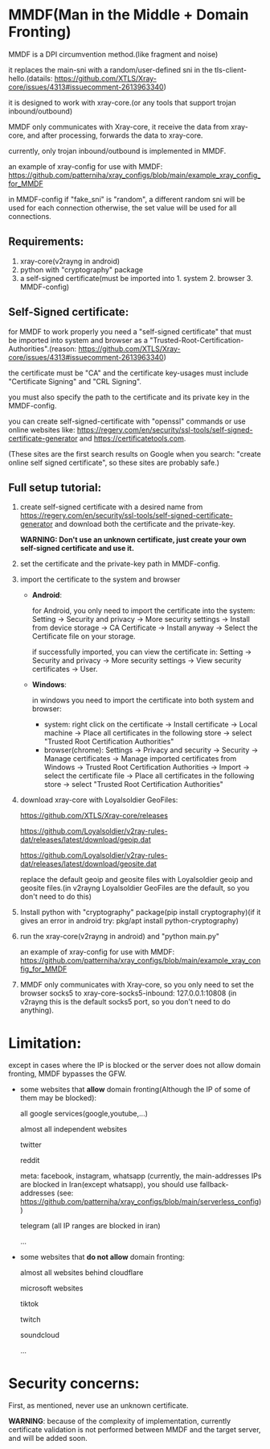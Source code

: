 # MMDF(Man in the Middle + Domain Fronting)
MMDF is a DPI circumvention method.(like fragment and noise)

it replaces the main-sni with a random/user-defined sni in the tls-client-hello.(datails: https://github.com/XTLS/Xray-core/issues/4313#issuecomment-2613963340)

it is designed to work with xray-core.(or any tools that support trojan inbound/outbound)

MMDF only communicates with Xray-core, it receive the data from xray-core, and after processing, forwards the data to xray-core.

currently, only trojan inbound/outbound is implemented in MMDF.

an example of xray-config for use with MMDF: https://github.com/patterniha/xray_configs/blob/main/example_xray_config_for_MMDF

in MMDF-config if "fake_sni" is "random", a different random sni will be used for each connection
otherwise, the set value will be used for all connections.


## Requirements:
1. xray-core(v2rayng in android)
2. python with "cryptography" package
3. a self-signed certificate(must be imported into 1. system 2. browser 3. MMDF-config)

## Self-Signed certificate:
for MMDF to work properly you need a "self-signed certificate" that must be imported into system and browser as a "Trusted-Root-Certification-Authorities".(reason: https://github.com/XTLS/Xray-core/issues/4313#issuecomment-2613963340)

the certificate must be "CA" and the certificate key-usages must include "Certificate Signing" and "CRL Signing".

you must also specify the path to the certificate and its private key in the MMDF-config.

you can create self-signed-certificate with "openssl" commands or use online websites like: https://regery.com/en/security/ssl-tools/self-signed-certificate-generator and https://certificatetools.com.

(These sites are the first search results on Google when you search: "create online self signed certificate", so these sites are probably safe.)

## Full setup tutorial:
1. create self-signed certificate with a desired name from https://regery.com/en/security/ssl-tools/self-signed-certificate-generator and download both the certificate and the private-key.

   **WARNING: Don't use an unknown certificate, just create your own self-signed certificate and use it.**
2. set the certificate and the private-key path in MMDF-config.
3. import the certificate to the system and browser
   * **Android**:

     for Android, you only need to import the certificate into the system:
     Setting -> Security and privacy -> More security settings -> Install from device storage -> CA Certificate -> Install anyway -> Select the Certificate file on your storage.

     if successfully imported, you can view the certificate in: Setting -> Security and privacy -> More security settings -> View security certificates -> User.

    * **Windows**:
  
      in windows you need to import the certificate into both system and browser:
      * system:
        right click on the certificate -> Install certificate -> Local machine -> Place all certificates in the following store -> select "Trusted Root Certification Authorities"
      * browser(chrome):
        Settings -> Privacy and security -> Security -> Manage certificates -> Manage imported certificates from Windows -> Trusted Root Certification Authorities -> Import -> select the certificate file -> Place all certificates in the following store -> select "Trusted Root Certification Authorities"
        
4. download xray-core with Loyalsoldier GeoFiles:

   https://github.com/XTLS/Xray-core/releases

   https://github.com/Loyalsoldier/v2ray-rules-dat/releases/latest/download/geoip.dat

   https://github.com/Loyalsoldier/v2ray-rules-dat/releases/latest/download/geosite.dat

   replace the default geoip and geosite files with Loyalsoldier geoip and geosite files.(in v2rayng Loyalsoldier GeoFiles are the default, so you don't need to do this)

5. Install python with "cryptography" package(pip install cryptography)(if it gives an error in android try: pkg/apt install python-cryptography) 

6. run the xray-core(v2rayng in android) and "python main.py"

   an example of xray-config for use with MMDF: https://github.com/patterniha/xray_configs/blob/main/example_xray_config_for_MMDF

7. MMDF only communicates with Xray-core, so you only need to set the browser socks5 to xray-core-socks5-inbound: 127.0.0.1:10808 (in v2rayng this is the default socks5 port, so you don't need to do anything).

# Limitation:
except in cases where the IP is blocked or the server does not allow domain fronting, MMDF bypasses the GFW.

* some websites that **allow** domain fronting(Although the IP of some of them may be blocked):

  all google services(google,youtube,...)

  almost all independent websites

  twitter

  reddit

  meta: facebook, instagram, whatsapp (currently, the main-addresses IPs are blocked in Iran(except whatsapp), you should use fallback-addresses (see: https://github.com/patterniha/xray_configs/blob/main/serverless_config))

  telegram (all IP ranges are blocked in iran)

  ...

* some websites that **do not allow** domain fronting:

  almost all websites behind cloudflare

  microsoft websites

  tiktok

  twitch

  soundcloud

  ...

# Security concerns:
First, as mentioned, never use an unknown certificate.

**WARNING**: because of the complexity of implementation, currently certificate validation is not performed between MMDF and the target server, and will be added soon.


